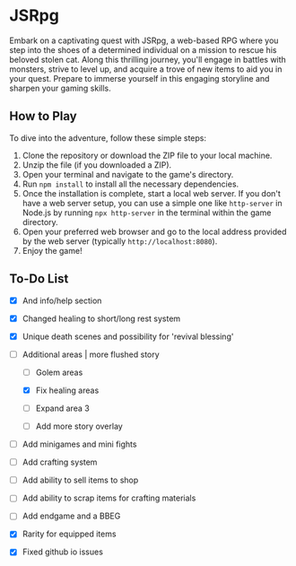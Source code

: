 # JSRpg

Embark on a captivating quest with JSRpg, a web-based RPG where you step into the shoes of a determined individual on a mission to rescue his beloved stolen cat. Along this thrilling journey, you'll engage in battles with monsters, strive to level up, and acquire a trove of new items to aid you in your quest. Prepare to immerse yourself in this engaging storyline and sharpen your gaming skills.

## How to Play

To dive into the adventure, follow these simple steps:

1. Clone the repository or download the ZIP file to your local machine.
2. Unzip the file (if you downloaded a ZIP).
3. Open your terminal and navigate to the game's directory.
4. Run `npm install` to install all the necessary dependencies.
5. Once the installation is complete, start a local web server. If you don't have a web server setup, you can use a simple one like `http-server` in Node.js by running `npx http-server` in the terminal within the game directory.
6. Open your preferred web browser and go to the local address provided by the web server (typically `http://localhost:8080`).
7. Enjoy the game!

## To-Do List

- [x] And info/help section

- [x] Changed healing to short/long rest system

- [X] Unique death scenes and possibility for 'revival blessing'

- [ ] Additional areas | more flushed story

    - [ ] Golem areas

    - [X] Fix healing areas

    - [ ] Expand area 3

    - [ ] Add more story overlay
 
- [ ] Add minigames and mini fights

- [ ] Add crafting system

- [ ] Add ability to sell items to shop

- [ ] Add ability to scrap items for crafting materials

- [ ] Add endgame and a BBEG

- [x] Rarity for equipped items

- [x] Fixed github io issues



